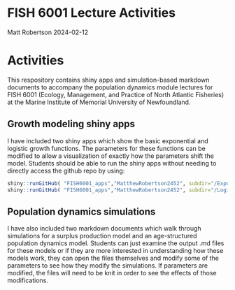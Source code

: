 FISH 6001 Lecture Activities
================
Matt Robertson
2024-02-12

# Activities

This respository contains shiny apps and simulation-based markdown
documents to accompany the population dynamics module lectures for FISH
6001 (Ecology, Management, and Practice of North Atlantic Fisheries) at
the Marine Institute of Memorial University of Newfoundland.

## Growth modeling shiny apps

I have included two shiny apps which show the basic exponential and
logistic growth functions. The parameters for these functions can be
modified to allow a visualization of exactly how the parameters shift
the model. Students should be able to run the shiny apps without needing
to directly access the github repo by using:

``` r
shiny::runGitHub( "FISH6001_apps","MatthewRobertson2452", subdir="/Exponential_growth/")
shiny::runGitHub( "FISH6001_apps","MatthewRobertson2452", subdir="/Logistic_growth/")
```

## Population dynamics simulations

I have also included two markdown documents which walk through
simulations for a surplus production model and an age-structured
population dynamics model. Students can just examine the output .md
files for these models or if they are more interested in understanding
how these models work, they can open the files themselves and modify
some of the parameters to see how they modify the simulations. If
parameters are modified, the files will need to be knit in order to see
the effects of those modifications.
